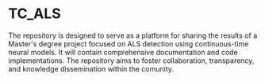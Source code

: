 # TC_ALS
The repository is designed to serve as a platform for sharing the results of a Master's degree project focused on ALS detection using continuous-time neural models. It will contain comprehensive documentation and code implementations. The repository aims to foster collaboration, transparency, and knowledge dissemination within the comunity.
